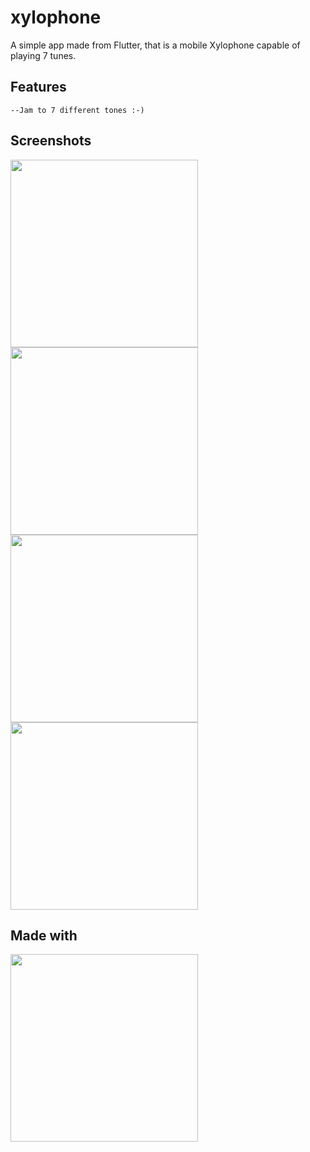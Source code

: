 # xylophone

A simple app made from Flutter, that is a mobile Xylophone capable of playing 7 tunes.

## Features
    --Jam to 7 different tones :-) 

## Screenshots

[<img src ="https://imgur.com/XyAz4Jk" width=300>](https://imgur.com/XyAz4Jk)
[<img src ="https://imgur.com/2mJmpL0" width=300>](https://imgur.com/2mJmpL0)
[<img src ="https://imgur.com/uKzmnIS" width=300>](https://imgur.com/uKzmnIS)
[<img src ="https://imgur.com/BHqbvo6" width=300>](https://imgur.com/BHqbvo6)

## Made with 

[<img src ="https://mobile-di.com/wp-content/uploads/2018/08/flutter-review.jpeg" width=300>](https://mobile-di.com/wp-content/uploads/2018/08/flutter-review.jpeg)